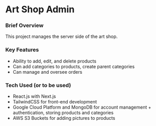 # Art Shop Admin
### Brief Overview ###
This project manages the server side of the art shop.

### Key Features ###
- Ability to add, edit, and delete products
- Can add categories to products, create parent categories
- Can manage and oversee orders

### Tech Used (or to be used) ###
- React.js with Next.js
- TailwindCSS for front-end development
- Google Cloud Platform and MongoDB for account management + authentication, storing products and categories
- AWS S3 Buckets for adding pictures to products
